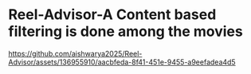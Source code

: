 # Reel-Advisor-A Content based filtering is done among the movies

https://github.com/aishwarya2025/Reel-Advisor/assets/136955910/aacbfeda-8f41-451e-9455-a9eefadea4d5
